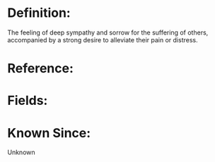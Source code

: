 

# Definition:
The feeling of deep sympathy and sorrow for the suffering of others, accompanied by a strong desire to alleviate their pain or distress.

# Reference:


# Fields: 


# Known Since:
Unknown


